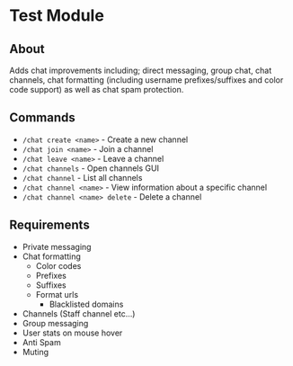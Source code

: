 # Test Module

## About

Adds chat improvements including; direct messaging, group chat, chat channels, chat formatting (including username prefixes/suffixes and color code support) as well as chat spam protection.

## Commands

 * `/chat create <name>` - Create a new channel
 * `/chat join <name>` - Join a channel
 * `/chat leave <name>` - Leave a channel
 * `/chat channels` - Open channels GUI
 * `/chat channel` - List all channels
 * `/chat channel <name>` - View information about a specific channel
 * `/chat channel <name> delete` - Delete a channel

## Requirements

 * Private messaging
 * Chat formatting
   * Color codes
   * Prefixes
   * Suffixes
   * Format urls
     * Blacklisted domains
 * Channels (Staff channel etc…)
 * Group messaging
 * User stats on mouse hover
 * Anti Spam
 * Muting
